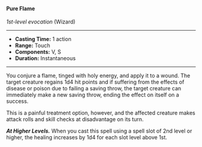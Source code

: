 #### Pure Flame
*1st-level evocation* (Wizard)
___
- **Casting Time:** 1 action
- **Range:** Touch
- **Components:** V, S
- **Duration:** Instantaneous
---
You conjure a flame, tinged with holy energy, and apply it to a wound. The target creature regains 1d4 hit points and if suffering from the effects of disease or poison due to failing a saving throw, the target creature can immediately make a new saving throw, ending the effect on itself on a success.

This is a painful treatment option, however, and the affected creature makes attack rolls and skill checks at disadvantage on its turn.

***At Higher Levels.*** When you cast this spell using a spell slot of 2nd level or higher, the healing increases by 1d4 for each slot level above 1st.
